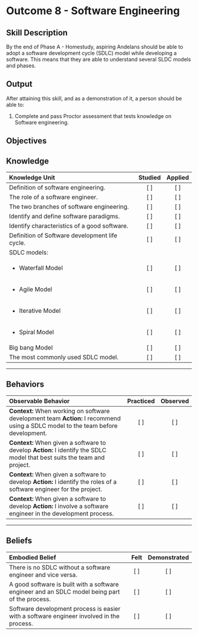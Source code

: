 # Outcome 8 - Software Engineering

**Skill Description**
----------
By the end of Phase A - Homestudy, aspiring Andelans should be able to adopt a software development cycle (SDLC) model while developing a software. This means that they are able to understand several SLDC models and phases.


**Output**
----------
After attaining this skill, and as a demonstration of it, a person should be able to:

1. Complete and pass Proctor assessment that tests knowledge on Software engineering.


**Objectives**
----------


## **Knowledge**

| Knowledge Unit   |      Studied      | Applied |
|:-------------|:------------------:|:--------:|
| Definition of software engineering. | [ ] | [ ]  |
| The role of a software engineer. | [ ] | [ ]  |
| The two branches of software engineering. | [ ] | [ ]  |
| Identify and define software paradigms.    | [ ] | [ ]  |
| Identify characteristics of a good software.     | [ ] | [ ]  |
| Definition of Software development life cycle.  | [ ] | [ ]  |
| SDLC models:     | | |
| <ul><li> Waterfall Model     | [ ] | [ ]  |
| <ul><li> Agile Model     | [ ] | [ ]  |
| <ul><li> Iterative Model     | [ ] | [ ] |
| <ul><li> Spiral Model     | [ ] | [ ] |
| Big bang Model     | [ ] | [ ] |
| The most commonly used SDLC model.  | [ ] | [ ] |


----------


## **Behaviors**


| Observable Behavior   |      Practiced      | Observed |
|:-------------|:------------------:|:--------:|
| **Context:** When working on software development team **Action:** I recommend using a SDLC model to the team before development. | [ ] | [ ]  |
| **Context:** When given a software to develop **Action:** I identify the SDLC model that best suits the team and project. |   [ ]   |   [ ]  |
| **Context:** When given a software to develop **Action:** I identify the roles of a software engineer for the project. |   [ ]   |   [ ]  |
| **Context:** When given a software to develop **Action:** I involve a software engineer in the development process. |   [ ]   |   [ ]  |



----------


## **Beliefs**

| Embodied Belief   |      Felt      | Demonstrated |
|:-------------|:------------------:|:--------:|
| There is no SDLC without a software engineer and vice versa. | [ ] | [ ]  |
| A good software is built with a software engineer and an SDLC model being part of the process.| [ ] | [ ]  |
| Software development process is easier with a software engineer involved in the process. | [ ] | [ ]  |





